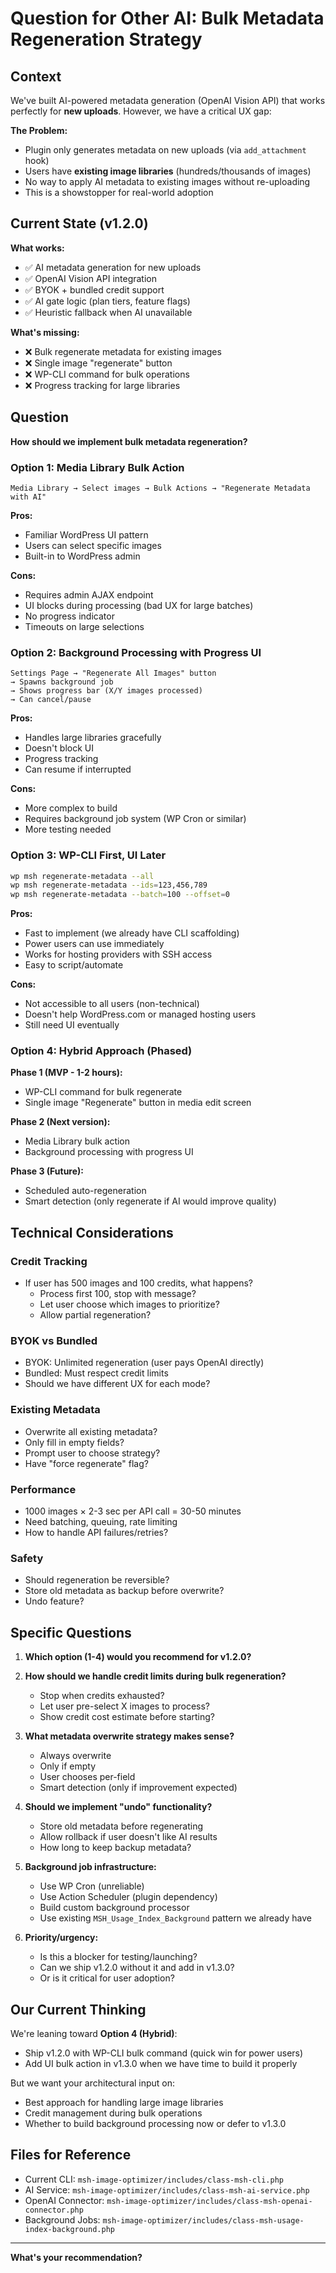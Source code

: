 # Question for Other AI: Bulk Metadata Regeneration Strategy

## Context

We've built AI-powered metadata generation (OpenAI Vision API) that works perfectly for **new uploads**. However, we have a critical UX gap:

**The Problem:**
- Plugin only generates metadata on new uploads (via `add_attachment` hook)
- Users have **existing image libraries** (hundreds/thousands of images)
- No way to apply AI metadata to existing images without re-uploading
- This is a showstopper for real-world adoption

## Current State (v1.2.0)

**What works:**
- ✅ AI metadata generation for new uploads
- ✅ OpenAI Vision API integration
- ✅ BYOK + bundled credit support
- ✅ AI gate logic (plan tiers, feature flags)
- ✅ Heuristic fallback when AI unavailable

**What's missing:**
- ❌ Bulk regenerate metadata for existing images
- ❌ Single image "regenerate" button
- ❌ WP-CLI command for bulk operations
- ❌ Progress tracking for large libraries

## Question

**How should we implement bulk metadata regeneration?**

### Option 1: Media Library Bulk Action
```
Media Library → Select images → Bulk Actions → "Regenerate Metadata with AI"
```

**Pros:**
- Familiar WordPress UI pattern
- Users can select specific images
- Built-in to WordPress admin

**Cons:**
- Requires admin AJAX endpoint
- UI blocks during processing (bad UX for large batches)
- No progress indicator
- Timeouts on large selections

### Option 2: Background Processing with Progress UI
```
Settings Page → "Regenerate All Images" button
→ Spawns background job
→ Shows progress bar (X/Y images processed)
→ Can cancel/pause
```

**Pros:**
- Handles large libraries gracefully
- Doesn't block UI
- Progress tracking
- Can resume if interrupted

**Cons:**
- More complex to build
- Requires background job system (WP Cron or similar)
- More testing needed

### Option 3: WP-CLI First, UI Later
```bash
wp msh regenerate-metadata --all
wp msh regenerate-metadata --ids=123,456,789
wp msh regenerate-metadata --batch=100 --offset=0
```

**Pros:**
- Fast to implement (we already have CLI scaffolding)
- Power users can use immediately
- Works for hosting providers with SSH access
- Easy to script/automate

**Cons:**
- Not accessible to all users (non-technical)
- Doesn't help WordPress.com or managed hosting users
- Still need UI eventually

### Option 4: Hybrid Approach (Phased)

**Phase 1 (MVP - 1-2 hours):**
- WP-CLI command for bulk regenerate
- Single image "Regenerate" button in media edit screen

**Phase 2 (Next version):**
- Media Library bulk action
- Background processing with progress UI

**Phase 3 (Future):**
- Scheduled auto-regeneration
- Smart detection (only regenerate if AI would improve quality)

## Technical Considerations

### Credit Tracking
- If user has 500 images and 100 credits, what happens?
  - Process first 100, stop with message?
  - Let user choose which images to prioritize?
  - Allow partial regeneration?

### BYOK vs Bundled
- BYOK: Unlimited regeneration (user pays OpenAI directly)
- Bundled: Must respect credit limits
- Should we have different UX for each mode?

### Existing Metadata
- Overwrite all existing metadata?
- Only fill in empty fields?
- Prompt user to choose strategy?
- Have "force regenerate" flag?

### Performance
- 1000 images × 2-3 sec per API call = 30-50 minutes
- Need batching, queuing, rate limiting
- How to handle API failures/retries?

### Safety
- Should regeneration be reversible?
- Store old metadata as backup before overwrite?
- Undo feature?

## Specific Questions

1. **Which option (1-4) would you recommend for v1.2.0?**

2. **How should we handle credit limits during bulk regeneration?**
   - Stop when credits exhausted?
   - Let user pre-select X images to process?
   - Show credit cost estimate before starting?

3. **What metadata overwrite strategy makes sense?**
   - Always overwrite
   - Only if empty
   - User chooses per-field
   - Smart detection (only if improvement expected)

4. **Should we implement "undo" functionality?**
   - Store old metadata before regenerating
   - Allow rollback if user doesn't like AI results
   - How long to keep backup metadata?

5. **Background job infrastructure:**
   - Use WP Cron (unreliable)
   - Use Action Scheduler (plugin dependency)
   - Build custom background processor
   - Use existing `MSH_Usage_Index_Background` pattern we already have

6. **Priority/urgency:**
   - Is this a blocker for testing/launching?
   - Can we ship v1.2.0 without it and add in v1.3.0?
   - Or is it critical for user adoption?

## Our Current Thinking

We're leaning toward **Option 4 (Hybrid)**:
- Ship v1.2.0 with WP-CLI bulk command (quick win for power users)
- Add UI bulk action in v1.3.0 when we have time to build it properly

But we want your architectural input on:
- Best approach for handling large image libraries
- Credit management during bulk operations
- Whether to build background processing now or defer to v1.3.0

## Files for Reference

- Current CLI: `msh-image-optimizer/includes/class-msh-cli.php`
- AI Service: `msh-image-optimizer/includes/class-msh-ai-service.php`
- OpenAI Connector: `msh-image-optimizer/includes/class-msh-openai-connector.php`
- Background Jobs: `msh-image-optimizer/includes/class-msh-usage-index-background.php`

---

**What's your recommendation?**
